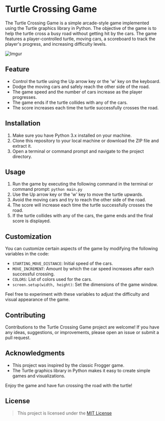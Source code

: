 # Turtle Crossing Game

The Turtle Crossing Game is a simple arcade-style game implemented using the Turtle graphics library in Python. The objective of the game is to help the turtle cross a busy road without getting hit by the cars. The game features a player-controlled turtle, moving cars, a scoreboard to track the player's progress, and increasing difficulty levels.

![Imgur](https://i.imgur.com/hVBTBN4.png)

## Feature

* Control the turtle using the Up arrow key or the 'w' key on the keyboard.
* Dodge the moving cars and safely reach the other side of the road.
* The game speed and the number of cars increase as the player progresses.
* The game ends if the turtle collides with any of the cars.
* The score increases each time the turtle successfully crosses the road.

## Installation

1. Make sure you have Python 3.x installed on your machine. 
2. Clone this repository to your local machine or download the ZIP file and extract it. 
3. Open a terminal or command prompt and navigate to the project directory. 

## Usage
1. Run the game by executing the following command in the terminal or command prompt:
``` python main.py ```
2. Use the Up arrow key or the 'w' key to move the turtle upwards.
3. Avoid the moving cars and try to reach the other side of the road.
4. The score will increase each time the turtle successfully crosses the road.
5. If the turtle collides with any of the cars, the game ends and the final score is displayed.

## Customization

You can customize certain aspects of the game by modifying the following variables in the code:

* `STARTING_MOVE_DISTANCE`: Initial speed of the cars.
* `MOVE_INCREMENT`: Amount by which the car speed increases after each successful crossing.
* `COLORS`: List of colors used for the cars.
* `screen.setup(width, height)`: Set the dimensions of the game window.

Feel free to experiment with these variables to adjust the difficulty and visual appearance of the game.

## Contributing
Contributions to the Turtle Crossing Game project are welcome! If you have any ideas, suggestions, or improvements, please open an issue or submit a pull request.

## Acknowledgments

* This project was inspired by the classic Frogger game.
* The Turtle graphics library in Python makes it easy to create simple games and visualizations.

Enjoy the game and have fun crossing the road with the turtle!

## License
> This project is licensed under the [MIT License](LICENSE)
